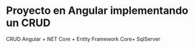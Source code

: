 # Proyecto en Angular implementando un CRUD

CRUD Angular + NET Core + Entity Framework Core+ SqlServer
